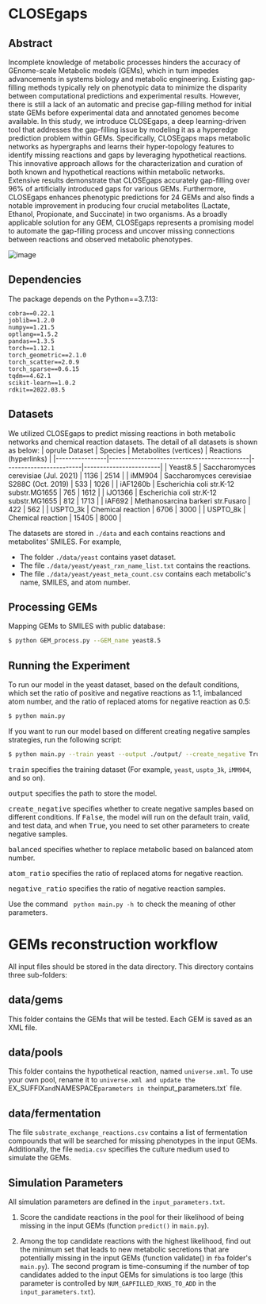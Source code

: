 # CLOSEgaps

## Abstract
Incomplete knowledge of metabolic processes hinders the accuracy of GEnome-scale Metabolic models (GEMs), which in turn impedes advancements in systems biology and metabolic engineering. Existing gap-filling methods typically rely on phenotypic data to minimize the disparity between computational predictions and experimental results. However, there is still a lack of an automatic and precise gap-filling method for initial state GEMs before experimental data and annotated genomes become available. In this study, we introduce CLOSEgaps, a deep learning-driven tool that addresses the gap-filling issue by modeling it as a hyperedge prediction problem within GEMs. Specifically, CLOSEgaps maps metabolic networks as hypergraphs and learns their hyper-topology features to identify missing reactions and gaps by leveraging hypothetical reactions. This innovative approach allows for the characterization and curation of both known and hypothetical reactions within metabolic networks. Extensive results demonstrate that CLOSEgaps accurately gap-filling over $96\%$ of artificially introduced gaps for various GEMs. Furthermore, CLOSEgaps enhances phenotypic predictions for $24$ GEMs and also finds a notable improvement in producing four crucial metabolites (Lactate, Ethanol, Propionate, and Succinate) in two organisms. As a broadly applicable solution for any GEM, CLOSEgaps represents a promising model to automate the gap-filling process and uncover missing connections between reactions and observed metabolic phenotypes.

![image](./img/Fig1_new.png)

## Dependencies
The package depends on the Python==3.7.13:
```
cobra==0.22.1
joblib==1.2.0
numpy==1.21.5
optlang==1.5.2
pandas==1.3.5
torch==1.12.1
torch_geometric==2.1.0
torch_scatter==2.0.9
torch_sparse==0.6.15 
tqdm==4.62.1
scikit-learn==1.0.2
rdkit==2022.03.5
```

## Datasets
We utilized CLOSEgaps to predict missing reactions in both metabolic networks and chemical reaction datasets. The detail of all datasets is shown as below:
| oprule Dataset | Species                                    | Metabolites (vertices) | Reactions (hyperlinks) |
|----------------|--------------------------------------------|------------------------|------------------------|
| Yeast8.5       | Saccharomyces cerevisiae (Jul. 2021)       | 1136                   | 2514                   |
| iMM904         | Saccharomyces cerevisiae S288C (Oct. 2019) | 533                    | 1026                   |
| iAF1260b       | Escherichia coli str.K-12 substr.MG1655    | 765                    | 1612                   |
| iJO1366        | Escherichia coli str.K-12 substr.MG1655    | 812                    | 1713                   |
| iAF692         | Methanosarcina barkeri str.Fusaro          | 422                    | 562                    |
| USPTO\_3k      | Chemical reaction                          | 6706                   | 3000                   |
| USPTO\_8k      | Chemical reaction                          | 15405                  | 8000                   |

The datasets are stored in ```./data``` and each contains reactions and metabolites' SMILES. 
For example, 
* The folder ```./data/yeast```  contains yaset dataset. 
* The file ```./data/yeast/yeast_rxn_name_list.txt``` contains the reactions.
* The file ```./data/yeast/yeast_meta_count.csv``` contains each metabolic's name, SMILES, and atom number.

## Processing GEMs
Mapping GEMs to SMILES with public database:
```bash
$ python GEM_process.py --GEM_name yeast8.5
```

## Running the Experiment
To run our model in the yeast dataset, based on the default conditions, which set the ratio of positive and negative reactions as 1:1, imbalanced atom number, and the ratio of replaced atoms for negative reaction as 0.5:
```bash
$ python main.py
```
If you want to run our model based on different creating negative samples strategies, run the following script:
```bash
$ python main.py --train yeast --output ./output/ --create_negative True --balanced True --atom_ratio 0.5 --negative_ratio 2
```

<kbd>train</kbd> specifies the training dataset (For example, ```yeast```, ```uspto_3k```,  ```iMM904```, and so on).

<kbd>output</kbd> specifies the path to store the model.

<kbd>create_negative</kbd> specifies whether to create negative samples based on different conditions. If <kbd>False</kbd>, the model will run on the default train, valid, and test data, and when <kbd>True</kbd>, you need to set other parameters to create negative samples. 

<kbd>balanced</kbd> specifies whether to replace metabolic based on balanced atom number.

<kbd>atom_ratio</kbd> specifies the ratio of replaced atoms for negative reaction.

<kbd>negative_ratio</kbd> specifies the ratio of negative reaction samples.

Use the command <code> python main.py -h </code>to check the meaning of other parameters.

# GEMs reconstruction workflow
All input files should be stored in the data directory. This directory contains three sub-folders:

## data/gems
This folder contains the GEMs that will be tested. Each GEM is saved as an XML file.

## data/pools
This folder contains the hypothetical reaction, named `universe.xml`. To use your own pool, rename it to `universe.xml and update the `EX_SUFFIX` and `NAMESPACE` parameters in the `input_parameters.txt` file.

## data/fermentation
The file `substrate_exchange_reactions.csv` contains a list of fermentation compounds that will be searched for missing phenotypes in the input GEMs. Additionally, the file `media.csv` specifies the culture medium used to simulate the GEMs.
  
## Simulation Parameters
All simulation parameters are defined in the `input_parameters.txt`.

1. Score the candidate reactions in the pool for their likelihood of being missing in the input GEMs (function `predict()` in `main.py`).

2. Among the top candidate reactions with the highest likelihood, find out the minimum set that leads to new metabolic secretions that are potentially missing in the input GEMs (function validate() in `fba` folder's `main.py`). The second program is time-consuming if the number of top candidates added to the input GEMs for simulations is too large (this parameter is controlled by `NUM_GAPFILLED_RXNS_TO_ADD` in the `input_parameters.txt`). 
